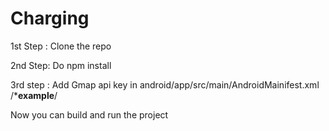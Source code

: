 # Charging
1st Step :
      Clone the repo
 
2nd Step:
       Do npm install


3rd step :
        Add Gmap api key in android/app/src/main/AndroidMainifest.xml
       /***example**/
        <meta-data
        android:name="com.google.android.geo.API_KEY"
        android:value="*******YOUR API KEY*****"/>

Now you can build and run the project 
